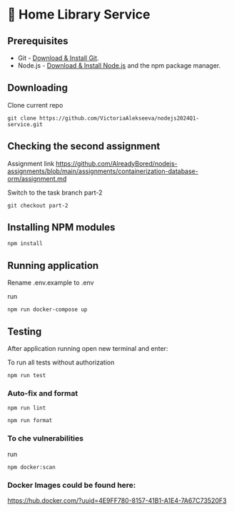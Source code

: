 # 📀 Home Library Service

## Prerequisites

- Git - [Download & Install Git](https://git-scm.com/downloads).
- Node.js - [Download & Install Node.js](https://nodejs.org/en/download/) and the npm package manager.

## Downloading

Clone current repo

```
git clone https://github.com/VictoriaAlekseeva/nodejs2024Q1-service.git
```

## Checking the second assignment

Assignment link https://github.com/AlreadyBored/nodejs-assignments/blob/main/assignments/containerization-database-orm/assignment.md

Switch to the task branch part-2

```
git checkout part-2
```

## Installing NPM modules

```
npm install
```


## Running application

Rename .env.example to .env

run
```
npm run docker-compose up
```

## Testing

After application running open new terminal and enter:

To run all tests without authorization

```
npm run test
```

### Auto-fix and format

```
npm run lint
```

```
npm run format
```

### To che vulnerabilities

run
```
npm docker:scan
```


### Docker Images could be found here:

https://hub.docker.com/?uuid=4E9FF780-8157-41B1-A1E4-7A67C73520F3
